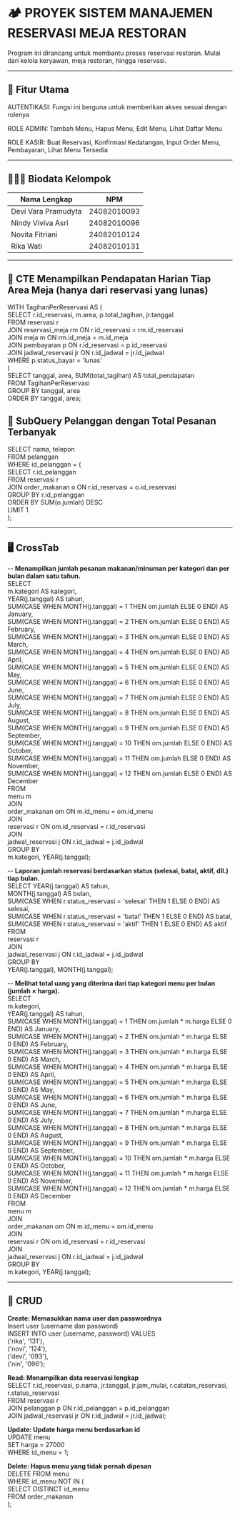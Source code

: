 # 🏕️ PROYEK SISTEM MANAJEMEN RESERVASI MEJA RESTORAN 
Program ini dirancang untuk membantu proses reservasi restoran. Mulai dari kelola keryawan, meja restoran, hingga reservasi.

---

## 🔑 Fitur Utama
AUTENTIKASI: 
  Fungsi ini berguna untuk memberikan akses sesuai dengan rolenya 

ROLE ADMIN:
  Tambah Menu, Hapus Menu, Edit Menu, Lihat Daftar Menu 

ROLE KASIR:
  Buat Reservasi, Konfirmasi Kedatangan, Input Order Menu, Pembayaran, Lihat Menu Tersedia 


---


## 🧑‍🤝‍🧑 Biodata Kelompok 

| Nama Lengkap            | NPM           |
|-------------------------|-------------------------|
|  Devi Vara Pramudyta    |  24082010093 |
|  Nindy Viviva Asri      |  24082010096 |
|  Novita Fitriani        |  24082010124 |
|  Rika Wati              |  24082010131 |


---


## 🔁 CTE Menampilkan Pendapatan Harian Tiap Area Meja (hanya dari reservasi yang lunas)  
WITH TagihanPerReservasi AS (  
    SELECT r.id_reservasi, m.area, p.total_tagihan, jr.tanggal  
    FROM reservasi r  
    JOIN reservasi_meja rm ON r.id_reservasi = rm.id_reservasi  
    JOIN meja m ON rm.id_meja = m.id_meja  
    JOIN pembayaran p ON r.id_reservasi = p.id_reservasi  
    JOIN jadwal_reservasi jr ON r.id_jadwal = jr.id_jadwal  
    WHERE p.status_bayar = 'lunas'  
)  
SELECT tanggal, area, SUM(total_tagihan) AS total_pendapatan  
FROM TagihanPerReservasi  
GROUP BY tanggal, area  
ORDER BY tanggal, area;  

## 🧁 SubQuery Pelanggan dengan Total Pesanan Terbanyak  
SELECT nama, telepon  
FROM pelanggan  
WHERE id_pelanggan = (  
    SELECT r.id_pelanggan  
    FROM reservasi r  
    JOIN order_makanan o ON r.id_reservasi = o.id_reservasi   
    GROUP BY r.id_pelanggan  
    ORDER BY SUM(o.jumlah) DESC  
    LIMIT 1  
);  


---

## 🖥️ CrossTab
-- **Menampilkan jumlah pesanan makanan/minuman per kategori dan per bulan dalam satu tahun.**  
SELECT    
    m.kategori AS kategori,  
    YEAR(j.tanggal) AS tahun,  
    SUM(CASE WHEN MONTH(j.tanggal) = 1 THEN om.jumlah ELSE 0 END) AS January,  
    SUM(CASE WHEN MONTH(j.tanggal) = 2 THEN om.jumlah ELSE 0 END) AS February,  
    SUM(CASE WHEN MONTH(j.tanggal) = 3 THEN om.jumlah ELSE 0 END) AS March,  
    SUM(CASE WHEN MONTH(j.tanggal) = 4 THEN om.jumlah ELSE 0 END) AS April,  
    SUM(CASE WHEN MONTH(j.tanggal) = 5 THEN om.jumlah ELSE 0 END) AS May,  
    SUM(CASE WHEN MONTH(j.tanggal) = 6 THEN om.jumlah ELSE 0 END) AS June,  
    SUM(CASE WHEN MONTH(j.tanggal) = 7 THEN om.jumlah ELSE 0 END) AS July,  
    SUM(CASE WHEN MONTH(j.tanggal) = 8 THEN om.jumlah ELSE 0 END) AS August,  
    SUM(CASE WHEN MONTH(j.tanggal) = 9 THEN om.jumlah ELSE 0 END) AS September,    
    SUM(CASE WHEN MONTH(j.tanggal) = 10 THEN om.jumlah ELSE 0 END) AS October,  
    SUM(CASE WHEN MONTH(j.tanggal) = 11 THEN om.jumlah ELSE 0 END) AS November,  
    SUM(CASE WHEN MONTH(j.tanggal) = 12 THEN om.jumlah ELSE 0 END) AS December  
FROM   
    menu m  
JOIN   
    order_makanan om ON m.id_menu = om.id_menu  
JOIN   
    reservasi r ON om.id_reservasi = r.id_reservasi    
JOIN   
    jadwal_reservasi j ON r.id_jadwal = j.id_jadwal  
GROUP BY   
    m.kategori, YEAR(j.tanggal);  


-- **Laporan jumlah reservasi berdasarkan status (selesai, batal, aktif, dll.) tiap bulan.**  
SELECT
    YEAR(j.tanggal) AS tahun,  
    MONTH(j.tanggal) AS bulan,  
    SUM(CASE WHEN r.status_reservasi = 'selesai' THEN 1 ELSE 0 END) AS selesai,  
    SUM(CASE WHEN r.status_reservasi = 'batal' THEN 1 ELSE 0 END) AS batal,  
    SUM(CASE WHEN r.status_reservasi = 'aktif' THEN 1 ELSE 0 END) AS aktif  
FROM   
    reservasi r  
JOIN   
    jadwal_reservasi j ON r.id_jadwal = j.id_jadwal  
GROUP BY   
    YEAR(j.tanggal), MONTH(j.tanggal);  


-- **Melihat total uang yang diterima dari tiap kategori menu per bulan (jumlah × harga).**  
SELECT    
    m.kategori,  
    YEAR(j.tanggal) AS tahun,  
    SUM(CASE WHEN MONTH(j.tanggal) = 1 THEN om.jumlah * m.harga ELSE 0 END) AS January,  
    SUM(CASE WHEN MONTH(j.tanggal) = 2 THEN om.jumlah * m.harga ELSE 0 END) AS February,  
    SUM(CASE WHEN MONTH(j.tanggal) = 3 THEN om.jumlah * m.harga ELSE 0 END) AS March,  
    SUM(CASE WHEN MONTH(j.tanggal) = 4 THEN om.jumlah * m.harga ELSE 0 END) AS April,  
    SUM(CASE WHEN MONTH(j.tanggal) = 5 THEN om.jumlah * m.harga ELSE 0 END) AS May,  
    SUM(CASE WHEN MONTH(j.tanggal) = 6 THEN om.jumlah * m.harga ELSE 0 END) AS June,  
    SUM(CASE WHEN MONTH(j.tanggal) = 7 THEN om.jumlah * m.harga ELSE 0 END) AS July,  
    SUM(CASE WHEN MONTH(j.tanggal) = 8 THEN om.jumlah * m.harga ELSE 0 END) AS August,  
    SUM(CASE WHEN MONTH(j.tanggal) = 9 THEN om.jumlah * m.harga ELSE 0 END) AS September,  
    SUM(CASE WHEN MONTH(j.tanggal) = 10 THEN om.jumlah * m.harga ELSE 0 END) AS October,  
    SUM(CASE WHEN MONTH(j.tanggal) = 11 THEN om.jumlah * m.harga ELSE 0 END) AS November,  
    SUM(CASE WHEN MONTH(j.tanggal) = 12 THEN om.jumlah * m.harga ELSE 0 END) AS December  
FROM   
    menu m  
JOIN   
    order_makanan om ON m.id_menu = om.id_menu  
JOIN   
    reservasi r ON om.id_reservasi = r.id_reservasi  
JOIN   
    jadwal_reservasi j ON r.id_jadwal = j.id_jadwal  
GROUP BY    
    m.kategori, YEAR(j.tanggal);  


---

## 🎯 CRUD  
**Create: Memasukkan nama user dan passwordnya**  
Insert user (username dan password)  
INSERT INTO user (username, password) VALUES  
('rika', '131'),  
('novi', '124'),  
('devi', '093'),  
('nin', '096');  
  
**Read: Menampilkan data reservasi lengkap**  
SELECT r.id_reservasi, p.nama, jr.tanggal, jr.jam_mulai, r.catatan_reservasi, r.status_reservasi  
FROM reservasi r  
JOIN pelanggan p ON r.id_pelanggan = p.id_pelanggan  
JOIN jadwal_reservasi jr ON r.id_jadwal = jr.id_jadwal;  

**Update: Update harga menu berdasarkan id**  
UPDATE menu  
SET harga = 27000  
WHERE id_menu = 1;  
  
**Delete: Hapus menu yang tidak pernah dipesan**  
DELETE FROM menu  
WHERE id_menu NOT IN (  
    SELECT DISTINCT id_menu  
    FROM order_makanan  
);  

